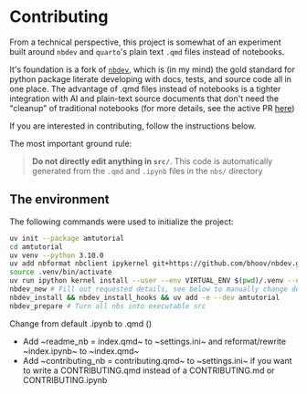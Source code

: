# Contributing

From a technical perspective, this project is somewhat of an experiment built around `nbdev` and `quarto`'s plain text `.qmd` files instead of notebooks.

It's foundation is a fork of [`nbdev`](https://github.com/bhoov/nbdev/tree/qmd_support), which is (in my mind) the gold standard for python package literate developing with docs, tests, and source code all in one place. The advantage of .qmd files instead of notebooks is a tighter integration with AI and plain-text source documents that don't need the "cleanup" of traditional notebooks (for more details, see the active PR [here](https://github.com/AnswerDotAI/nbdev/pull/1521))

If you are interested in contributing, follow the instructions below.

The most important ground rule:

> **Do not directly edit anything in `src/`**. This code is automatically generated from the `.qmd` and `.ipynb` files in the `nbs/` directory


## The environment

The following commands were used to initialize the project:

```bash
uv init --package amtutorial
cd amtutorial
uv venv --python 3.10.0
uv add nbformat nbclient ipykernel git+https://github.com/bhoov/nbdev.git@qmd_support --dev
source .venv/bin/activate
uv run ipython kernel install --user --env VIRTUAL_ENV $(pwd)/.venv --name=amtutorial
nbdev_new # Fill out requested details, see below to manually change default .ipynb files to .qmd files
nbdev_install && nbdev_install_hooks && uv add -e --dev amtutorial
nbdev_prepare # Turn all nbs into executable src
```
Change from default .ipynb to .qmd ()
- Add ~readme_nb = index.qmd~ to ~settings.ini~ and reformat/rewrite ~index.ipynb~ to ~index.qmd~
- Add ~contributing_nb = contributing.qmd~ to ~settings.ini~ if you want to write a CONTRIBUTING.qmd instead of a CONTRIBUTING.md or CONTRIBUTING.ipynb
